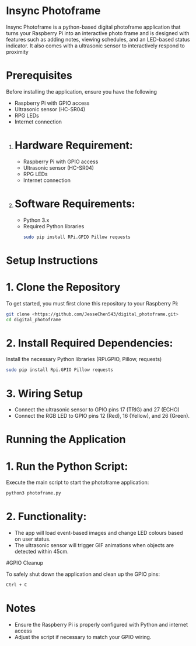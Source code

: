 # Insync Photoframe

Insync Photoframe is a python-based digital photoframe application that turns your Raspberry Pi into an interactive photo frame and is designed with features such as adding notes, viewing schedules, and an LED-based status indicator. It also comes with a ultrasonic sensor to interactively respond to proximity

# Prerequisites
Before installing the application, ensure you have the following
   - Raspberry Pi with GPIO access
   - Ultrasonic sensor (HC-SR04)
   - RPG LEDs
   - Internet connection
1. # Hardware Requirement:
      - Raspberry Pi with GPIO access
      - Ultrasonic sensor (HC-SR04)
      - RPG LEDs
      - Internet connection
2. # Software Requirements:
      - Python 3.x
      - Required Python libraries
        ```bash
        sudo pip install RPi.GPIO Pillow requests
        ```

# Setup Instructions

# 1. Clone the Repository

To get started, you must first clone this repository to your Raspberry Pi:
```bash
git clone <https://github.com/JesseChen543/digital_photoframe.git>
cd digital_photoframe
```

# 2. Install Required Dependencies: 
Install the necessary Python libraries (RPi.GPIO, Pillow, requests)
```bash
sudo pip install Rpi.GPIO Pillow requests
```
# 3. Wiring Setup
 - Connect the ultrasonic sensor to GPIO pins 17 (TRIG) and 27 (ECHO)
 - Connect the RGB LED to GPIO pins 12 (Red), 16 (Yellow), and 26 (Green).

# Running the Application
# 1. Run the Python Script:
Execute the main script to start the photoframe application:
```bash
python3 photoframe.py
```
# 2. Functionality:
 - The app will load event-based images and change LED colours based on user status.
 - The ultrasonic sensor will trigger GIF animations when objects are detected within 45cm.

#GPIO Cleanup

To safely shut down the application and clean up the GPIO pins:
```bash
Ctrl + C
```

# Notes
 - Ensure the Raspberry Pi is properly configured with Python and internet access
 - Adjust the script if necessary to match your GPIO wiring.
